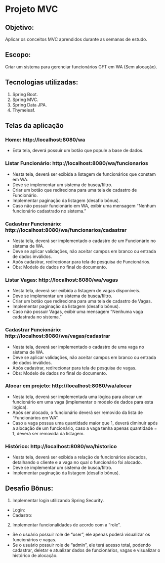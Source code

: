 # Projeto MVC
## Objetivo: 
Aplicar os conceitos MVC aprendidos durante as semanas de estudo.
## Escopo: 
Criar um sistema para gerenciar funcionários GFT em WA (Sem alocação).
## Tecnologias utilizadas:
1. Spring Boot.
2. Spring MVC.
3. Spring Data JPA.
4. Thymeleaf.

## Telas da aplicação
### Home: http://localhost:8080/wa
- Esta tela, deverá possuir um botão que popule a base de dados.

### Listar Funcionário: http://localhost:8080/wa/funcionarios
- Nesta tela, deverá ser exibida a listagem de funcionários que constam em WA.
- Deve se implementar um sistema de busca/filtro.
- Criar um botão que redireciona para uma tela de cadastro de
Funcionário.
- Implementar paginação da listagem (desafio bônus).
- Caso não possuir funcionário em WA, exibir uma mensagem “Nenhum
funcionário cadastrado no sistema.”
### Cadastrar Funcionário: http://localhost:8080/wa/funcionarios/cadastrar
- Nesta tela, deverá ser implementado o cadastro de um Funcionário no
sistema de WA.
- Deve se aplicar validações, não aceitar campos em branco ou entrada de
dados inválidos.
- Após cadastrar, redirecionar para tela de pesquisa de Funcionários.
- Obs: Modelo de dados no final do documento.
### Listar Vagas: http://localhost:8080/wa/vagas
- Nesta tela, deverá ser exibida a listagem de vagas disponíveis.
- Deve se implementar um sistema de busca/filtro.
- Criar um botão que redireciona para uma tela de cadastro de Vagas.
- Implementar paginação da listagem (desafio bônus).
- Caso não possuir Vagas, exibir uma mensagem “Nenhuma vaga
cadastrada no sistema.”
### Cadastrar Funcionário: http://localhost:8080/wa/vagas/cadastrar
- Nesta tela, deverá ser implementado o cadastro de uma vaga no sistema
de WA.
- Deve se aplicar validações, não aceitar campos em branco ou entrada de
dados inválidos.
- Após cadastrar, redirecionar para tela de pesquisa de vagas.
- Obs: Modelo de dados no final do documento.
### Alocar em projeto: http://localhost:8080/wa/alocar
- Nesta tela, deverá ser implementada uma lógica para alocar um
funcionário em uma vaga (implementar o modelo de dados para esta
lógica).
- Após ser alocado, o funcionário deverá ser removido da lista de
“Funcionários em WA”.
- Caso a vaga possua uma quantidade maior que 1, deverá diminuir após a
alocação de um funcionário, caso a vaga tenha apenas quantidade = 1,
deverá ser removida da listagem.
### Histórico: http://localhost:8080/wa/historico
- Nesta tela, deverá ser exibida a relação de funcionários alocados,
detalhando o cliente e a vaga no qual o funcionário foi alocado.
- Deve se implementar um sistema de busca/filtro.
- Implementar paginação da listagem (desafio bônus).
## Desafio Bônus:
1. Implementar login utilizando Spring Security.
- Login:
- Cadastro:
2. Implementar funcionalidades de acordo com a “role”.
- Se o usuário possuir role de “user”, ele apenas poderá visualizar os
funcionários e vagas.
- Se o usuário possuir role de “admin”, ele terá acesso total, podendo
cadastrar, deletar e atualizar dados de funcionários, vagas e visualizar
o histórico de alocação.
